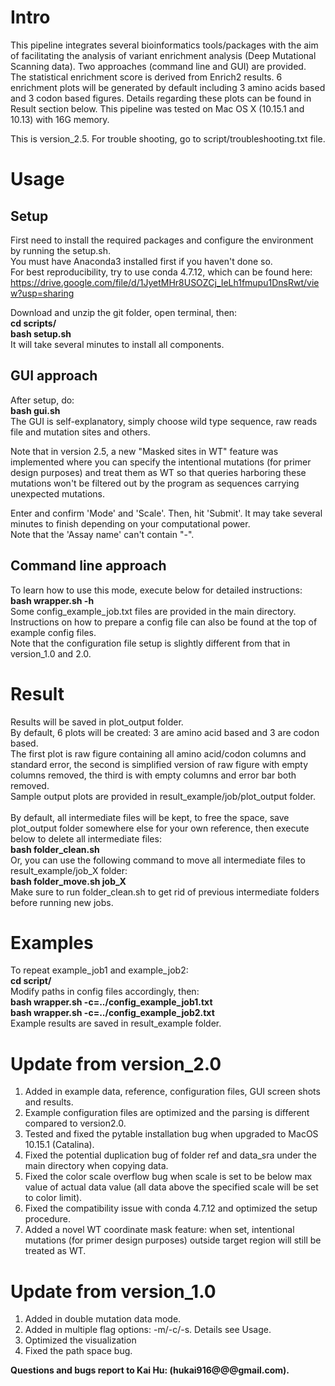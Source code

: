 # Intro
This pipeline integrates several bioinformatics tools/packages with the aim of facilitating the analysis of variant enrichment analysis (Deep Mutational Scanning data). Two approaches (command line and GUI) are provided. <br>
The statistical enrichment score is derived from Enrich2 results. 6 enrichment plots will be generated by default including 3 amino acids based and 3 codon based figures. Details regarding these plots can be found in Result section below.
This pipeline was tested on Mac OS X (10.15.1 and 10.13) with 16G memory.

This is version_2.5.
For trouble shooting, go to script/troubleshooting.txt file.

# Usage
## Setup
First need to install the required packages and configure the environment by running the setup.sh. <br>
You must have Anaconda3 installed first if you haven't done so. <br>
For best reproducibility, try to use conda 4.7.12, which can be found here: <br>
https://drive.google.com/file/d/1JyetMHr8USOZCj_IeLh1fmupu1DnsRwt/view?usp=sharing <br>

Download and unzip the git folder, open terminal, then: <br>
**cd scripts/** <br>
**bash setup.sh** <br>
It will take several minutes to install all components. <br>

## GUI approach
After setup, do: <br>
**bash gui.sh** <br>
The GUI is self-explanatory, simply choose wild type sequence, raw reads file and mutation sites and others. <br>

Note that in version 2.5, a new "Masked sites in WT" feature was implemented where you can specify the intentional mutations (for primer design purposes) and treat them as WT so that queries harboring these mutations won't be filtered out by the program as sequences carrying unexpected mutations. <br>

Enter and confirm 'Mode' and 'Scale'. Then, hit 'Submit'. It may take several minutes to finish depending on your computational power. <br>
Note that the 'Assay name' can't contain "-". <br>

## Command line approach
To learn how to use this mode, execute below for detailed instructions: <br>
**bash wrapper.sh -h** <br>
Some config_example_job.txt files are provided in the main directory. <br>
Instructions on how to prepare a config file can also be found at the top of example config files. <br>
Note that the configuration file setup is slightly different from that in version_1.0 and 2.0. <br>

# Result
Results will be saved in plot_output folder. <br>
By default, 6 plots will be created: 3 are amino acid based and 3 are codon based. <br>
The first plot is raw figure containing all amino acid/codon columns and standard error, the second is simplified version of raw figure with empty columns removed, the third is with empty columns and error bar both removed. <br>
Sample output plots are provided in result_example/job/plot_output folder. <br><br>
By default, all intermediate files will be kept, to free the space, save plot_output folder somewhere else for your own reference, then execute below to delete all intermediate files: <br>
**bash folder_clean.sh** <br>
Or, you can use the following command to move all intermediate files to result_example/job_X folder: <br>
**bash folder_move.sh job_X** <br>
Make sure to run folder_clean.sh to get rid of previous intermediate folders before running new jobs. <br>

# Examples
To repeat example_job1 and example_job2: <br>
**cd script/** <br>
Modify paths in config files accordingly, then: <br>
**bash wrapper.sh -c=../config_example_job1.txt** <br>
**bash wrapper.sh -c=../config_example_job2.txt** <br>
Example results are saved in result_example folder. <br>


# Update from version_2.0
1. Added in example data, reference, configuration files, GUI screen shots and results. <br>
2. Example configuration files are optimized and the parsing is different compared to version2.0. <br>
3. Tested and fixed the pytable installation bug when upgraded to MacOS 10.15.1 (Catalina). <br>
4. Fixed the potential duplication bug of folder ref and data_sra under the main directory when copying data. <br>
5. Fixed the color scale overflow bug when scale is set to be below max value of actual data value (all data above the specified scale will be set to color limit). <br>
6. Fixed the compatibility issue with conda 4.7.12 and optimized the setup procedure. <br>
7. Added a novel WT coordinate mask feature: when set, intentional mutations (for primer design purposes) outside target region will still be treated as WT. <br>

# Update from version_1.0
1. Added in double mutation data mode. <br>
2. Added in multiple flag options: -m/-c/-s. Details see Usage. <br>
3. Optimized the visualization <br>
4. Fixed the path space bug. <br>


**Questions and bugs report to Kai Hu: (hukai916@@@gmail.com).** <br>
